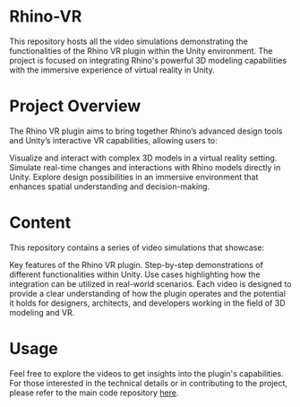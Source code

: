 # Rhino-VR
This repository hosts all the video simulations demonstrating the functionalities of the Rhino VR plugin within the Unity environment. The project is focused on integrating Rhino's powerful 3D modeling capabilities with the immersive experience of virtual reality in Unity.

# Project Overview
The Rhino VR plugin aims to bring together Rhino’s advanced design tools and Unity’s interactive VR capabilities, allowing users to:

Visualize and interact with complex 3D models in a virtual reality setting.
Simulate real-time changes and interactions with Rhino models directly in Unity.
Explore design possibilities in an immersive environment that enhances spatial understanding and decision-making.

# Content
This repository contains a series of video simulations that showcase:

Key features of the Rhino VR plugin.
Step-by-step demonstrations of different functionalities within Unity.
Use cases highlighting how the integration can be utilized in real-world scenarios.
Each video is designed to provide a clear understanding of how the plugin operates and the potential it holds for designers, architects, and developers working in the field of 3D modeling and VR.

# Usage
Feel free to explore the videos to get insights into the plugin's capabilities. For those interested in the technical details or in contributing to the project, please refer to the main code repository [here](https://vimeo.com/user/225298527/folder/21898313).
